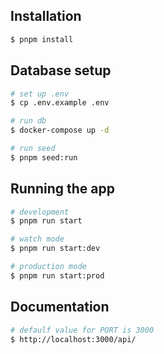 
## Installation

```bash
$ pnpm install
```

## Database setup

```bash
# set up .env
$ cp .env.example .env

# run db
$ docker-compose up -d

# run seed
$ pnpm seed:run
```

## Running the app

```bash
# development
$ pnpm run start

# watch mode
$ pnpm run start:dev

# production mode
$ pnpm run start:prod
```

## Documentation
```bash
# defaulf value for PORT is 3000
$ http://localhost:3000/api/
```
